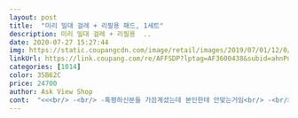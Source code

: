 ```yaml
---
layout: post 
title:  "미리 밀대 걸레 + 리필용 패드, 1세트" 
description: 미리 밀대 걸레 + 리필용  ..
date: 2020-07-27 15:27:44 
img: https://static.coupangcdn.com/image/retail/images/2019/07/01/12/0/0c76e0e4-fe2c-4ef3-bd3c-2d263028b8b7.jpg 
linkUrl: https://link.coupang.com/re/AFFSDP?lptag=AF3600438&subid=ahnPublicAsk&pageKey=249257733&itemId=788527189&vendorItemId=4999470983&traceid=V0-113-9bdd1ef0abdc26bc 
categories: [1014] 
color: 35B62C 
price: 24700 
author: Ask View Shop 
cont:  "<<<br/> -<br/> -혹평하신분들 가끔계셨는데 본인한테 안맞는거임<br/> -<br/> ->><br/>((어플 사용후기 선물준다해서  남겨본이후 무료후기는 처음ㅎ))<br/>(걸레를 세우기만 하면 거치가 되고, 거치공간 차지 안함)<br/>(리필걸레 사용주기가 권장 사용기간이 3개월로 돈이 듬)<br/>디자인이 이뿜<br/>보관이 깔끔<br/>손에 물안묻히고 걸레 세척가능<br/>손에 물이 안묻는 데, 걸레에 부착된 오염물이 과연 물로만 헹궈서 제대로 헹궈지는가 하는 의문이 ㅋㅋㅋ<br/>오염이 있는부분은 힘을 주긴 해야함<br/>유지비,추가비용이 발생<br/>1.<br/>기능<br/> - 스펀지가 앞뒤로 밀땅청소가 수월하게 안되는 점때문에 80점.<br/> 끌어당기는쪽으로 쓰는 타입.<br/> 뽀득뽀득 앞뒤로 청소는 힘듬.<br/><br/>2.<br/>견고성<br/> - 가격대비 헐크밀대 250점.<br/> 여러 스탠드제품 써보았는데 힘줘서 밀다가 중간 접합부분파손 여러번겪음.<br/><br/>3.<br/>조립편의성<br/> -  한글 읽을 줄 아는 9세이상 정도면 충분히가능.<br/> 즉 복잡한 조립꺼려하시는 남녀노소구매자분들 긴장1도 안해두됨.<br/> 스펀지탈착및 클리닝시 반자동으로 딸깍딸깍 흐물거리지않고 튼튼한움직임과 부드러운 물빠짐  아주 우수.<br/>  점수280점<br/>3M제품도 한번 부셔졌음.<br/><br/> - 밑으로 누르며 빡빡닦다보니 저의 청소자세가 잘못된걸수도;;;<br/> - 대신 어르신이나 근력부족하신여성분들은 조금 무겁다하실수있지만 남성분들은 좋아하실듯 받아보시면 이해갈것.<br/> 폰보면서 한손청소 나는불가 근력부족.<br/>.<br/><br/>4.<br/>디자인<br/> -가격대비 200점.<br/>심플하면서 스키니한게 10센티간격의 홈만있어도 쏘옥 보관용이.<br/><br/>4만원대 프리미엄컬러라인 나와도 이 제품이라면 저는 구매했음.<br/>  이상후기마칩니다.<br/><br/>5.<br/>가격<br/> - 젤 중요한부분이죠.<br/> 위4가지 요소포함 별5개만점중 8개줘두됩니다.<br/> 할인가19800원?! 리필이 5천원좀안되는거같은데 양심적인 회사를 넘어선 벤처상10개줘도 안아까운 회사제품.<br/> 500점<br/>PS 디테일청소 바라지 마세요! 러프한 청소용으로 어벤져스급.<br/> 스펀지 청소부분은 저희집 수압이 엄청쎈기준.<br/><br/>개털이라든지 머리카락도 쓱쓱 잘닦이구요<br/>결론.<br/> 미리밀대 제품은 오히려 고액마케팅으로 단품 3만원대 출시해서 블랙.<br/>레드.<br/>오렌지.<br/>인디핑크등 깔별 가격차등 두고<br/>교체문제로 리필사려고 검색해보니 리필은 개당 5000원이네요<br/>그것만 수정되면 정말 최고일듯싶네요<br/>그냥 간편하게 집에서 빠르게 청소할때는 일회용부직포밀대<br/>그래서 밀대걸래 알아보다가 미리밀대가 평이 좋아서 구매하게되었어요<br/>그리고 미리밀대 회사분들에게 하고싶은말은 리필가격 조금만 더 내려주세요ㅠㅠ 그리고 밀대 길이조절되게 만들어주세요<br/>근데 전 요거 리필 다쓰면 미리꺼 정품으로 살려구요<br/>근데 지르고 나니, 쿠팡에  1+1 으로 더 저렴하게 나와있네요ㅠ<br/>기존 구매후기보고 어제결정.<br/> 허당이지만 좋아하는거에 대해선  냉철함.<br/> 로켓배송 와우가입자.<br/> 배송하루안걸림.<br/><br/>노터치로 수압만으로  먼지및 털 90프로이상 클린!<br/>다만 저는 오줌닦는 전용으로 산거다보니 냄새랑 색이 금방 베여서<br/>다만 회사가 달라서 그런지 제품력 제질이 좀 많이 딸리긴 해요<br/>단점은)<br/>리필도 똑같이 잘 껴지구요<br/>리필이 생각보다 비싸서 알아보니 이거비슷한 대륙의 샤0미 밀대가 있더라구요 모양이 비슷하니 리필도 맞지 않을까해서 10개정도 대량 구매했어요 이건 개당 3000원대 초반에 살수있어요<br/>막 기포 생겨서 구멍 뚤려있고 모양도 일정하지않고 눌려져있는데도 있고<br/>맘먹고 청소할 때는 ﻿스팀물걸레﻿ 요렇게가 좋은거 같아용!<br/>먼저<br/>무튼, 조립은 조립방법 유투브 따라 하니 비교적 쉬웠고<br/>물 묻히고 닦을때 15도로 밀대를 살짝만 기울여서 닦으면 위에서 아래로 (즉, 내 배를 향하게 밀대봉을 잡아 당기듯이 닦이는 형태이고) 45도 각도로 밀대를 바닥쪽으로 더 많이 기울여 닦으면 위로 아래로 쓱싹쓱싹은 닦이는 데, 물이 점점 없어지면서 걸레쪽이 드륵드륵 덜커덩 하듯이 끌려서 불편하더라구요<br/>뭔가 실속있는 밀대물걸레를 찾고 있눈데 이것도 100프로 만족은 아니네용<br/>미리 밀대 전부터 들어왔었는 데, 이번에 샤오미 걸레 주문 해보소 비교도 해볼겸 청소 뽐뿌와서 질렀어요<br/>미리께 더 잘흡수되는거같아요<br/>미리밀대 2달써보고 쓰는 후기에요<br/>미리밀대 관계자 0.<br/>001도아님.<br/> 순수 우수제품 사랑맨임<br/>미리밀대는 그런거 전혀볼수없이 기포도 없고 깔끔하고 더 도톰합니다<br/>미리밀대도 중국에서 oem으로 만드는거같은데 여기서 만드는 불량품이 샤o미 리필로 오는 거같은 느낌적인 느낌ㅠㅠ 그냥제생각이에요<br/>배송 온거 보니깐 정말 똑같은 모양이더라구요<br/>사용법은 머리로는 이해했는데 몇번 더 해야 손에 익을 꺼 같아요<br/>새벽 7시17분배송.<br/> 기상후 지금 조립하여 사용!<br/>싼맛에 저처럼 짧게 교체하실분들은 샤o미 제품 한번 써보세요<br/>아까비 ㅠㅠ<br/>암튼 탄탄 and amp;두툼하고 일정한제품을 원한다면 미리밀대 정품 리필 구매하시고<br/>운동삼아 수동형 결정.<br/> 여러가지 제품 3시간 웹서핑.<br/><br/>인생 역대급 후기 2번째 기재해드림ㅋㅋ.<br/><br/>장점은)<br/>저는 개셋을 키우는데 애들이 소변을 잘못가려서 맨날 닦고 청소하고 하는게 일이였죠<br/>조립은 쉬운편이었고 처음엔 쓰기 어색했는데 쓰다보니 엄청 편해요<br/>진공청소기, 수동형 밀대 중 고민.<br/><br/>처음엔 휴지쓰다가 너무 쓰레기도 많이나오고 휴지값도 무시못하고<br/>한달에 한번 교체 하는게 낳겠더라구요<br/>후기 잘 안남기지만 역대급 청소템이라.<br/><br/>﻿<br/>" 
---
```

